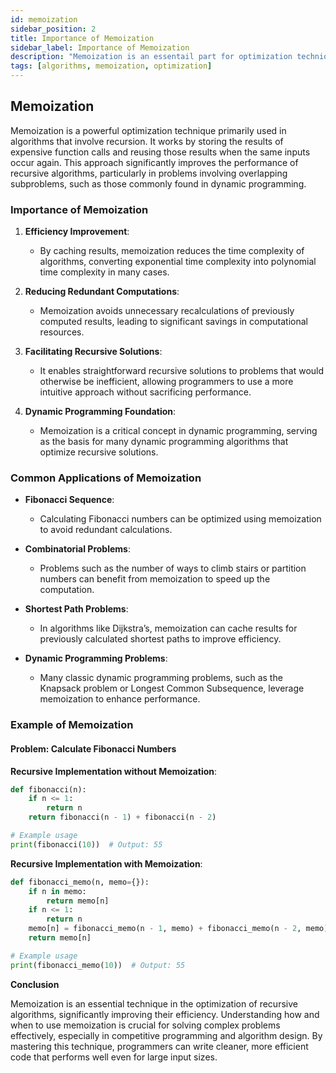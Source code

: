 ```yaml
---
id: memoization
sidebar_position: 2
title: Importance of Memoization
sidebar_label: Importance of Memoization
description: "Memoization is an essentail part for optimization technique used to improve the efficiency of recursive algorithms by storing previously computed results."
tags: [algorithms, memoization, optimization]
---
```


## Memoization

Memoization is a powerful optimization technique primarily used in algorithms that involve recursion. It works by storing the results of expensive function calls and reusing those results when the same inputs occur again. This approach significantly improves the performance of recursive algorithms, particularly in problems involving overlapping subproblems, such as those commonly found in dynamic programming.

### Importance of Memoization

1. **Efficiency Improvement**:
   - By caching results, memoization reduces the time complexity of algorithms, converting exponential time complexity into polynomial time complexity in many cases.

2. **Reducing Redundant Computations**:
   - Memoization avoids unnecessary recalculations of previously computed results, leading to significant savings in computational resources.

3. **Facilitating Recursive Solutions**:
   - It enables straightforward recursive solutions to problems that would otherwise be inefficient, allowing programmers to use a more intuitive approach without sacrificing performance.

4. **Dynamic Programming Foundation**:
   - Memoization is a critical concept in dynamic programming, serving as the basis for many dynamic programming algorithms that optimize recursive solutions.

### Common Applications of Memoization

- **Fibonacci Sequence**:
  - Calculating Fibonacci numbers can be optimized using memoization to avoid redundant calculations.

- **Combinatorial Problems**:
  - Problems such as the number of ways to climb stairs or partition numbers can benefit from memoization to speed up the computation.

- **Shortest Path Problems**:
  - In algorithms like Dijkstra’s, memoization can cache results for previously calculated shortest paths to improve efficiency.

- **Dynamic Programming Problems**:
  - Many classic dynamic programming problems, such as the Knapsack problem or Longest Common Subsequence, leverage memoization to enhance performance.

### Example of Memoization

#### Problem: Calculate Fibonacci Numbers

**Recursive Implementation without Memoization**:

```python
def fibonacci(n):
    if n <= 1:
        return n
    return fibonacci(n - 1) + fibonacci(n - 2)

# Example usage
print(fibonacci(10))  # Output: 55
```

**Recursive Implementation with Memoization**:

```python
def fibonacci_memo(n, memo={}):
    if n in memo:
        return memo[n]
    if n <= 1:
        return n
    memo[n] = fibonacci_memo(n - 1, memo) + fibonacci_memo(n - 2, memo)
    return memo[n]

# Example usage
print(fibonacci_memo(10))  # Output: 55

```

**Conclusion**

Memoization is an essential technique in the optimization of recursive algorithms, significantly improving their efficiency. Understanding how and when to use memoization is crucial for solving complex problems effectively, especially in competitive programming and algorithm design. By mastering this technique, programmers can write cleaner, more efficient code that performs well even for large input sizes.
